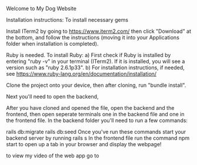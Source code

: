 Welcome to My Dog Website

Installation instructions: To install necessary gems

Install ITerm2 by going to https://www.iterm2.com/ then click "Download" at the bottom, and follow the instructions (moving it into your Applications folder when installation is completed).

Ruby is needed. To install Ruby: a) First check if Ruby is installed by entering "ruby -v" in your terminal (ITerm2). If it is installed, you will see a version such as "ruby 2.6.1p33". b) For installation instructions, if needed, see https://www.ruby-lang.org/en/documentation/installation/

Clone the project onto your device, then after cloning, run "bundle install".

Next you'll need to open the backend,

After you have cloned and opened the file, open the backend and the frontend, then open seperate terminals one in the backend file and one in the frontend file. In the backend folder you'll need to run a few commands:

rails db:migrate rails db:seed Once you've run these commands start your backend server by running rails s In the frontend file run the command npm start to open up a tab in your browser and display the webpage!

to view my video of the web app go to
